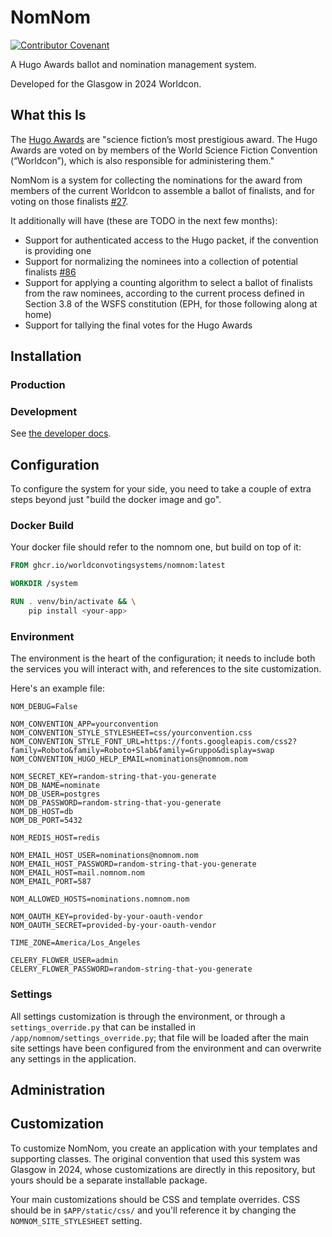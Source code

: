 # NomNom

[![Contributor Covenant](https://img.shields.io/badge/Contributor%20Covenant-2.1-4baaaa.svg)](docs/docs/code_of_conduct.md)

A Hugo Awards ballot and nomination management system.

Developed for the Glasgow in 2024 Worldcon.

## What this Is

The [Hugo Awards](https://www.thehugoawards.org/about/) are "science fiction’s most prestigious award. The Hugo Awards are voted on by members of the World Science Fiction Convention (“Worldcon”), which is also responsible for administering them."

NomNom is a system for collecting the nominations for the award from members of the current Worldcon to assemble a ballot of finalists, and for voting on those finalists [#27](https://github.com/WorldconVotingSystems/nomnom/issues/27).

It additionally will have (these are TODO in the next few months):

* Support for authenticated access to the Hugo packet, if the convention is providing one
* Support for normalizing the nominees into a collection of potential finalists [#86](https://github.com/WorldconVotingSystems/nomnom/issues/86)
* Support for applying a counting algorithm to select a ballot of finalists from the raw nominees, according to the current process defined in Section 3.8 of the WSFS constitution (EPH, for those following along at home)
* Support for tallying the final votes for the Hugo Awards

## Installation

### Production

### Development

See [the developer docs](docs/docs/dev/index.md).

## Configuration

To configure the system for your side, you need to take a couple of extra steps beyond just "build the docker image and go".

### Docker Build

Your docker file should refer to the nomnom one, but build on top of it:

``` dockerfile
FROM ghcr.io/worldconvotingsystems/nomnom:latest

WORKDIR /system

RUN . venv/bin/activate && \
    pip install <your-app>
```

### Environment

The environment is the heart of the configuration; it needs to include both the services you will interact with, and references to the site customization.

Here's an example file:

``` shell
NOM_DEBUG=False

NOM_CONVENTION_APP=yourconvention
NOM_CONVENTION_STYLE_STYLESHEET=css/yourconvention.css
NOM_CONVENTION_STYLE_FONT_URL=https://fonts.googleapis.com/css2?family=Roboto&family=Roboto+Slab&family=Gruppo&display=swap
NOM_CONVENTION_HUGO_HELP_EMAIL=nominations@nomnom.nom

NOM_SECRET_KEY=random-string-that-you-generate
NOM_DB_NAME=nominate
NOM_DB_USER=postgres
NOM_DB_PASSWORD=random-string-that-you-generate
NOM_DB_HOST=db
NOM_DB_PORT=5432

NOM_REDIS_HOST=redis

NOM_EMAIL_HOST_USER=nominations@nomnom.nom
NOM_EMAIL_HOST_PASSWORD=random-string-that-you-generate
NOM_EMAIL_HOST=mail.nomnom.nom
NOM_EMAIL_PORT=587

NOM_ALLOWED_HOSTS=nominations.nomnom.nom

NOM_OAUTH_KEY=provided-by-your-oauth-vendor
NOM_OAUTH_SECRET=provided-by-your-oauth-vendor

TIME_ZONE=America/Los_Angeles

CELERY_FLOWER_USER=admin
CELERY_FLOWER_PASSWORD=random-string-that-you-generate
```

### Settings

All settings customization is through the environment, or through a
`settings_override.py` that can be installed in
`/app/nomnom/settings_override.py`; that file will be loaded after the main site
settings have been configured from the environment and can overwrite any
settings in the application.

## Administration

## Customization

To customize NomNom, you create an application with your templates and supporting classes. The original convention that used this system was Glasgow in 2024, whose customizations are directly in this repository, but yours should be a separate installable package.

Your main customizations should be CSS and template overrides. CSS should be in `$APP/static/css/` and you'll reference it by changing the `NOMNOM_SITE_STYLESHEET` setting.
